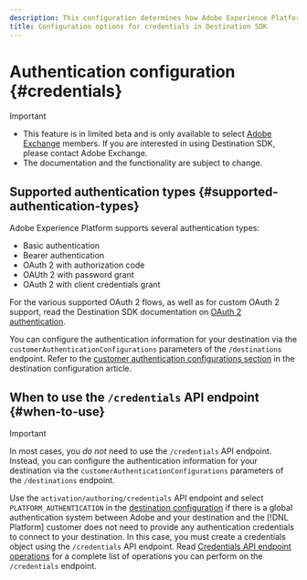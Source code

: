 ```yaml
---
description: This configuration determines how Adobe Experience Platform users authenticate to your destination endpoint to activate data.
title: Configuration options for credentials in Destination SDK
---
```

# Authentication configuration {#credentials}

>[!IMPORTANT]
>
>* This feature is in limited beta and is only available to select [Adobe Exchange](https://partners.adobe.com/exchangeprogram/creativecloud.html) members. If you are interested in using Destination SDK, please contact Adobe Exchange. 
>* The documentation and the functionality are subject to change.

## Supported authentication types {#supported-authentication-types}

Adobe Experience Platform supports several authentication types:

* Basic authentication
* Bearer authentication
* OAuth 2 with authorization code
* OAUth 2 with password grant
* OAuth 2 with client credentials grant

For the various supported OAuth 2 flows, as well as for custom OAuth 2 support, read the Destination SDK documentation on [OAuth 2 authentication](./oauth2-authentication.md).

You can configure the authentication information for your destination via the `customerAuthenticationConfigurations` parameters of the `/destinations` endpoint. Refer to the [customer authentication configurations section](./destination-configuration.md#customer-authentication-configurations) in the destination configuration article.

## When to use the `/credentials` API endpoint {#when-to-use}

>[!IMPORTANT]
>
>In most cases, you *do not* need to use the `/credentials` API endpoint. Instead, you can configure the authentication information for your destination via the `customerAuthenticationConfigurations` parameters of the `/destinations` endpoint.

Use the `activation/authoring/credentials` API endpoint and select `PLATFORM_AUTHENTICATION` in the [destination configuration](./destination-configuration.md#destination-delivery) if there is a global authentication system between Adobe and your destination and the [!DNL Platform] customer does not need to provide any authentication credentials to connect to your destination. In this case, you must create a credentials object using the `/credentials` API endpoint. Read [Credentials API endpoint operations](./credentials-configuration-api.md) for a complete list of operations you can perform on the `/credentials` endpoint.

